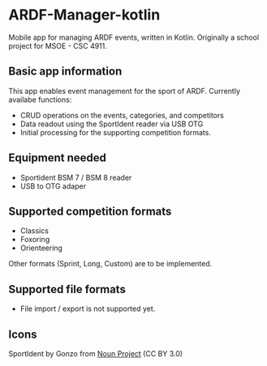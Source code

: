 # ARDF-Manager-kotlin
Mobile app for managing ARDF events, written in Kotlin.
Originally a school project for MSOE - CSC 4911.

## Basic app information
This app enables event management for the sport of ARDF. 
Currently availabe functions:
 - CRUD operations on the events, categories, and competitors
 - Data readout using the SportIdent reader via USB OTG
 - Initial processing for the supporting competition formats.

## Equipment needed
- Sportident BSM 7 / BSM 8 reader
- USB to OTG adaper

## Supported competition formats
- Classics
- Foxoring
- Orienteering

Other formats (Sprint, Long, Custom) are to be implemented.

## Supported file formats
- File import / export is not supported yet.

## Icons
SportIdent by Gonzo from <a href="https://thenounproject.com/browse/icons/term/sportident/" target="_blank" title="SportIdent Icons">Noun Project</a> (CC BY 3.0)
